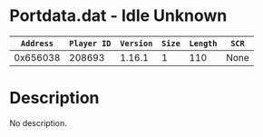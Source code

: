 # Portdata.dat - Idle Unknown

| `Address` | `Player ID` | `Version` | `Size` | `Length` | `SCR` |
| ---------- | ----------- | --------- | ------ | -------- | ---- |
| 0x656038 | 208693 | 1.16.1 | 1 | 110 | None |

# Description

No description.